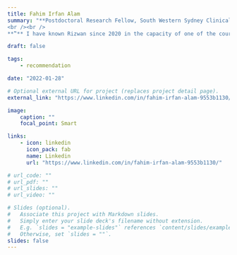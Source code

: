 ```yaml
---
title: Fahim Irfan Alam
summary: "**Postdoctoral Research Fellow, South Western Sydney Clinical Campus, School of Clinical Medicine, [UNSW](https://www.unsw.edu.au/)**
<br /><br />
**‟** I have known Rizwan since 2020 in the capacity of one of the course instructors and fellow researcher. I noticed his sincere motivation in acquiring substantial knowledge in Machine learning during the course work, which ultimately took a solid shape after he joined our research group. He showed profound dedication, hardworking attitude and excellent research capabilities in his way to co-author several publications, one of which was principally authored by him. His development skills cover a wide variety of range, starting from traditional programming languages to web development and finally to recent machine learning tools including major applications used for implementing deep learning-based solutions. To my maximum confidence, I sincerely believe that Rizwan will be an excellent choice in graduate programs and also, for industry-based positions as he tremendously fit for those roles. **”**"

draft: false

tags:
    - recommendation

date: "2022-01-28"

# Optional external URL for project (replaces project detail page).
external_link: "https://www.linkedin.com/in/fahim-irfan-alam-9553b1130/"

image:
    caption: ""
    focal_point: Smart

links:
    - icon: linkedin
      icon_pack: fab
      name: Linkedin
      url: "https://www.linkedin.com/in/fahim-irfan-alam-9553b1130/"

# url_code: ""
# url_pdf: ""
# url_slides: ""
# url_video: ""

# Slides (optional).
#   Associate this project with Markdown slides.
#   Simply enter your slide deck's filename without extension.
#   E.g. `slides = "example-slides"` references `content/slides/example-slides.md`.
#   Otherwise, set `slides = ""`.
slides: false
---
```

